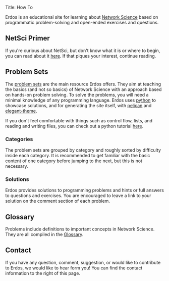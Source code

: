 Title: How To

Erdos is an educational site for learning about
[Network Science](https://en.wikipedia.org/wiki/Network_science) based on
programmatic problem-solving and open-ended exercises and questions.

## NetSci Primer

If you're curious about NetSci, but don't know what it is or where to
begin, you can read about it [here](network-science.html). If that piques
your interest, continue reading.


## Problem Sets

The [problem sets](categories.html) are the main resource Erdos offers. They aim at teaching
the basics (and not so basics) of Network Science with an approach based on
hands-on problem solving. To solve the problems, you will need a minimal
knowledge of any programming language. Erdos uses
[python](https://www.python.org/) to showcase solutions, and for generating
the site itself, with [pelican](http://getpelican.com/) and
[elegant-theme](http://oncrashreboot.com/pelican-elegant).

If you don't feel comfortable with things such as control flow, lists, and
reading and writing files, you can check out a python tutorial
[here](https://docs.python.org/3/tutorial/).

### Categories

The problem sets are grouped by category and roughly sorted by difficulty
inside each category. It is recommended to get familiar with the basic
content of one category before jumping to the next, but this is not
necessary.

### Solutions

Erdos provides solutions to programming problems and hints or full answers
to questions and exercises. You are encouraged to leave a link to your
solution on the comment section of each problem.

## Glossary

Problems include definitions to important concepts in Network Science. They
are all compiled in the [Glossary](/glossary.html).

## Contact

If you have any question, comment, suggestion, or would like to contribute
to Erdos, we would like to hear form you! You can find the contact
information to the right of this page.
